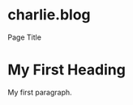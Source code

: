 # charlie.blog
<!DOCTYPE html>
<html>
<head>
<p>Page Title </p>
</head>
<body>

<h1>My First Heading</h1>
<p>My first paragraph.</p>

</body>
</html>
